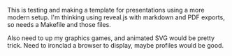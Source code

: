 This is testing and making a template for presentations using a more modern 
setup. I'm thinking using reveal.js with markdown and PDF exports, so needs a
Makefile and those files.

Also need to up my graphics games, and animated SVG would be pretty trick.
Need to ironclad a browser to display, maybe profiles would be good. 
